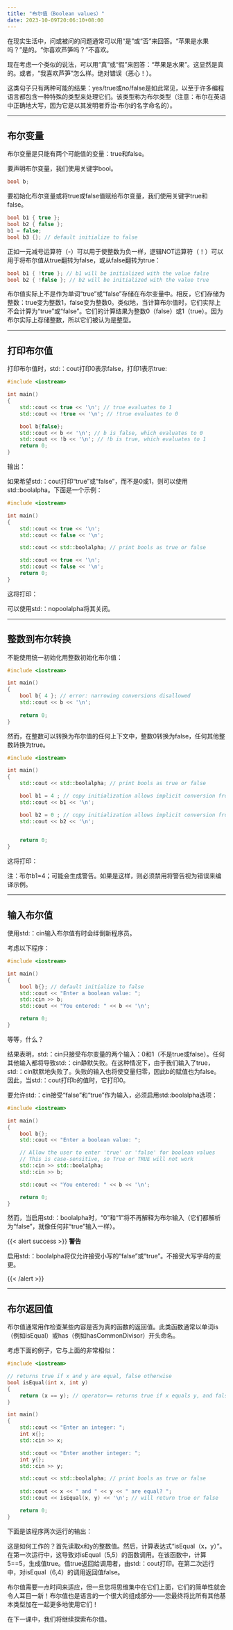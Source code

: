 ```yaml
---
title: "布尔值（Boolean values）"
date: 2023-10-09T20:06:10+08:00
---
```


在现实生活中，问或被问的问题通常可以用“是”或“否”来回答。“苹果是水果吗？”是的。“你喜欢芦笋吗？”不喜欢。

现在考虑一个类似的说法，可以用“真”或“假”来回答：“苹果是水果”。这显然是真的。或者，“我喜欢芦笋”怎么样。绝对错误（恶心！）。

这类句子只有两种可能的结果：yes/true或no/false是如此常见，以至于许多编程语言都包含一种特殊的类型来处理它们。该类型称为布尔类型（注意：布尔在英语中正确地大写，因为它是以其发明者乔治·布尔的名字命名的）。

***
## 布尔变量

布尔变量是只能有两个可能值的变量：true和false。

要声明布尔变量，我们使用关键字bool。

```C++
bool b;
```

要初始化布尔变量或将true或false值赋给布尔变量，我们使用关键字true和false。

```C++
bool b1 { true };
bool b2 { false };
b1 = false;
bool b3 {}; // default initialize to false
```

正如一元减号运算符（-）可以用于使整数为负一样，逻辑NOT运算符（！）可以用于将布尔值从true翻转为false，或从false翻转为true：

```C++
bool b1 { !true }; // b1 will be initialized with the value false
bool b2 { !false }; // b2 will be initialized with the value true
```

布尔值实际上不是作为单词“true”或“false”存储在布尔变量中。相反，它们存储为整数：true变为整数1，false变为整数0。类似地，当计算布尔值时，它们实际上不会计算为“true”或“false”。它们的计算结果为整数0（false）或1（true）。因为布尔实际上存储整数，所以它们被认为是整型。

***
## 打印布尔值

打印布尔值时，std:：cout打印0表示false，打印1表示true:

```C++
#include <iostream>

int main()
{
    std::cout << true << '\n'; // true evaluates to 1
    std::cout << !true << '\n'; // !true evaluates to 0

    bool b{false};
    std::cout << b << '\n'; // b is false, which evaluates to 0
    std::cout << !b << '\n'; // !b is true, which evaluates to 1
    return 0;
}
```

输出：

如果希望std:：cout打印“true”或“false”，而不是0或1，则可以使用std::boolalpha。下面是一个示例：

```C++
#include <iostream>

int main()
{
    std::cout << true << '\n';
    std::cout << false << '\n';

    std::cout << std::boolalpha; // print bools as true or false

    std::cout << true << '\n';
    std::cout << false << '\n';
    return 0;
}
```

这将打印：

可以使用std:：nopoolalpha将其关闭。

***
## 整数到布尔转换

不能使用统一初始化用整数初始化布尔值：

```C++
#include <iostream>

int main()
{
	bool b{ 4 }; // error: narrowing conversions disallowed
	std::cout << b << '\n';
	
	return 0;
}
```

然而，在整数可以转换为布尔值的任何上下文中，整数0转换为false，任何其他整数转换为true。

```C++
#include <iostream>

int main()
{
	std::cout << std::boolalpha; // print bools as true or false

	bool b1 = 4 ; // copy initialization allows implicit conversion from int to bool
	std::cout << b1 << '\n';

	bool b2 = 0 ; // copy initialization allows implicit conversion from int to bool
	std::cout << b2 << '\n';

	
	return 0;
}
```

这将打印：

注：布尔b1=4；可能会生成警告。如果是这样，则必须禁用将警告视为错误来编译示例。

***
## 输入布尔值

使用std:：cin输入布尔值有时会绊倒新程序员。

考虑以下程序：

```C++
#include <iostream>

int main()
{
	bool b{}; // default initialize to false
	std::cout << "Enter a boolean value: ";
	std::cin >> b;
	std::cout << "You entered: " << b << '\n';

	return 0;
}
```

等等，什么？

结果表明，std:：cin只接受布尔变量的两个输入：0和1（不是true或false）。任何其他输入都将导致std:：cin静默失败。在这种情况下，由于我们输入了true，std:：cin默默地失败了。失败的输入也将使变量归零，因此b的赋值也为false。因此，当std:：cout打印b的值时，它打印0。

要允许std:：cin接受“false”和“true”作为输入，必须启用std::boolalpha选项：

```C++
#include <iostream>

int main()
{
	bool b{};
	std::cout << "Enter a boolean value: ";

	// Allow the user to enter 'true' or 'false' for boolean values
	// This is case-sensitive, so True or TRUE will not work
	std::cin >> std::boolalpha;
	std::cin >> b;

	std::cout << "You entered: " << b << '\n';

	return 0;
}
```

然而，当启用std:：boolalpha时，“0”和“1”将不再解释为布尔输入（它们都解析为“false”，就像任何非“true”输入一样）。

{{< alert success >}}
**警告**

启用std:：boolalpha将仅允许接受小写的“false”或“true”。不接受大写字母的变更。

{{< /alert >}}

***
## 布尔返回值

布尔值通常用作检查某些内容是否为真的函数的返回值。此类函数通常以单词is（例如isEqual）或has（例如hasCommonDivisor）开头命名。

考虑下面的例子，它与上面的非常相似：

```C++
#include <iostream>

// returns true if x and y are equal, false otherwise
bool isEqual(int x, int y)
{
    return (x == y); // operator== returns true if x equals y, and false otherwise
}

int main()
{
    std::cout << "Enter an integer: ";
    int x{};
    std::cin >> x;

    std::cout << "Enter another integer: ";
    int y{};
    std::cin >> y;

    std::cout << std::boolalpha; // print bools as true or false
    
    std::cout << x << " and " << y << " are equal? ";
    std::cout << isEqual(x, y) << '\n'; // will return true or false

    return 0;
}
```

下面是该程序两次运行的输出：

这是如何工作的？首先读取x和y的整数值。然后，计算表达式“isEqual（x，y）”。在第一次运行中，这导致对isEqual（5,5）的函数调用。在该函数中，计算5==5，生成值true。值true返回给调用者，由std:：cout打印。在第二次运行中，对isEqual（6,4）的调用返回值false。

布尔值需要一点时间来适应，但一旦您将思维集中在它们上面，它们的简单性就会令人耳目一新！布尔值也是语言的一个很大的组成部分——您最终将比所有其他基本类型加在一起更多地使用它们！

在下一课中，我们将继续探索布尔值。

